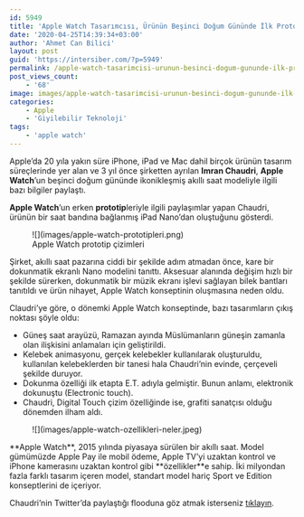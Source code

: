 ```yaml
---
id: 5949
title: 'Apple Watch Tasarımcısı, Ürünün Beşinci Doğum Gününde İlk Prototipleri Paylaştı'
date: '2020-04-25T14:39:34+03:00'
author: 'Ahmet Can Bilici'
layout: post
guid: 'https://intersiber.com/?p=5949'
permalink: /apple-watch-tasarimcisi-urunun-besinci-dogum-gununde-ilk-prototipleri-paylasti/
post_views_count:
    - '68'
image: images/apple-watch-tasarimcisi-urunun-besinci-dogum-gununde-ilk-prototipleri-paylasti.jpg
categories:
    - Apple
    - 'Giyilebilir Teknoloji'
tags:
    - 'apple watch'
---
```


Apple’da 20 yıla yakın süre iPhone, iPad ve Mac dahil birçok ürünün tasarım süreçlerinde yer alan ve 3 yıl önce şirketten ayrılan **Imran Chaudri**, **Apple Watch**’un beşinci doğum gününde ikonikleşmiş akıllı saat modeliyle ilgili bazı bilgiler paylaştı.

**Apple Watch**’un erken **prototip**leriyle ilgili paylaşımlar yapan Chaudri, ürünün bir saat bandına bağlanmış iPad Nano’dan oluştuğunu gösterdi.

<figure class="wp-block-image size-large">![](images/apple-watch-prototipleri.png)<figcaption>Apple Watch prototip çizimleri</figcaption></figure>Şirket, akıllı saat pazarına ciddi bir şekilde adım atmadan önce, kare bir dokunmatik ekranlı Nano modelini tanıttı. Aksesuar alanında değişim hızlı bir şekilde sürerken, dokunmatik bir müzik ekranı işlevi sağlayan bilek bantları tanıtıldı ve ürün nihayet, Apple Watch konseptinin oluşmasına neden oldu.

Claudri’ye göre, o dönemki Apple Watch konseptinde, bazı tasarımların çıkış noktası şöyle oldu:

- Güneş saat arayüzü, Ramazan ayında Müslümanların güneşin zamanla olan ilişkisini anlamaları için geliştirildi.
- Kelebek animasyonu, gerçek kelebekler kullanılarak oluşturuldu, kullanılan kelebeklerden bir tanesi hala Chaudri’nin evinde, çerçeveli şekilde duruyor.
- Dokunma özelliği ilk etapta E.T. adıyla gelmiştir. Bunun anlamı, elektronik dokunuştu (Electronic touch).
- Chaudri, Digital Touch çizim özelliğinde ise, grafiti sanatçısı olduğu dönemden ilham aldı.

<figure class="wp-block-image size-large">![](images/apple-watch-ozellikleri-neler.jpeg)</figure>**Apple Watch**, 2015 yılında piyasaya sürülen bir akıllı saat. Model gümümüzde Apple Pay ile mobil ödeme, Apple TV’yi uzaktan kontrol ve iPhone kamerasını uzaktan kontrol gibi **özellikler**e sahip. İki milyondan fazla farklı tasarım içeren model, standart model hariç Sport ve Edition konseptlerini de içeriyor.

Chaudri’nin Twitter’da paylaştığı flooduna göz atmak isterseniz [tıklayın](https://twitter.com/imranchaudhri/status/1253727065393618947).